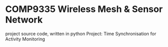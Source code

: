 # COMP9335 Wireless Mesh & Sensor Network
project source code, written in python
Project: Time Synchronisation for Activity Monitoring
